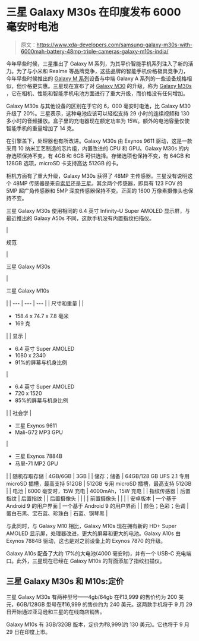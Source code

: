 # 三星 Galaxy M30s 在印度发布 6000 毫安时电池

> 原文：<https://www.xda-developers.com/samsung-galaxy-m30s-with-6000mah-battery-48mp-triple-cameras-galaxy-m10s-india/>

今年早些时候，三星推出了 Galaxy M 系列，为其平价智能手机系列注入了新的活力。为了与小米和 Realme 等品牌竞争，这些品牌的智能手机价格极具竞争力，今年早些时候推出的 [Galaxy M 系列](https://www.xda-developers.com/samsung-galaxy-m20-m10-india-launch/)设备与中端 Galaxy A 系列的一些设备规格相似，但价格更实惠。三星现在宣布了对 [Galaxy M30](https://www.xda-developers.com/samsung-galaxy-m30-india-launch-specifications/) 的升级，称为 [Galaxy M30s](https://www.xda-developers.com/samsung-galaxy-m30s-leaked-teaser-6000mah-battery/) ，它在相机、性能和智能手机电池方面进行了重大升级，而价格没有任何增加。

Galaxy M30s 与其他设备的区别在于它的 6，000 毫安时电池，比 Galaxy M30 升级了 20%。三星表示，这种电池应该可以轻松支持 29 小时的连续视频和 130 多小时的音频播放。盒子里的充电器现在额定功率为 15W。额外的电池容量仅使智能手机的重量增加了 14 克。

在引擎盖下，处理器也有所改进。Galaxy M30s 由 Exynos 9611 驱动，这是一款采用 10 纳米工艺制造的芯片组，内置改进的 CPU 和 GPU。Galaxy M30s 的内存选项保持不变，有 4GB 和 6GB 可供选择。存储选项也保持不变，有 64GB 和 128GB 选项，microSD 卡支持高达 512GB 的卡。

相机方面有了重大升级，Galaxy M30s 获得了 48MP 主传感器。三星没有说明这个 48MP 传感器是来自[索尼](https://www.xda-developers.com/sonys-imx586-48mp-smartphone-camera/)还是[三星](https://www.xda-developers.com/samsung-32mp-48mp-isocell-camera-sensors/)。其余两个传感器，即具有 123 FOV 的 5MP 超广角传感器和 5MP 深度传感器保持不变。正面的 1600 万像素摄像头也保持不变。

三星 Galaxy M30s 使用相同的 6.4 英寸 Infinity-U Super AMOLED 显示屏，与最近推出的 Galaxy A50s 不同，这款手机没有内置指纹扫描仪。

| 

规范

 | 

三星 Galaxy M30s

 | 

三星 Galaxy M10s

 |
| --- | --- | --- |
| 尺寸和重量 |  | 

*   158.4 x 74.7 x 7.8 毫米
*   169 克

 |
| 显示 | 

*   6.4 英寸 Super AMOLED
*   1080 x 2340
*   91%的屏幕与机身比例

 | 

*   6.4 英寸 Super AMOLED
*   720 x 1520
*   85%的屏幕与机身比例

 |
| 社会学 | 

*   三星 Exynos 9611
*   Mali-G72 MP3 GPU

 | 

*   三星 Exynos 7884B
*   马里-71 MP2 GPU

 |
| 随机存取存储 | 4GB/6GB | 3GB |
| 储存；储备 | 64GB/128 GB UFS 2.1 专用 microSD 插槽，最高支持 512GB | 512GB 专用 microSD 插槽，最高支持 512GB |
| 电池 | 6000 毫安时，15W 充电 | 4000mAh，15W 充电 |
| 指纹传感器 | 后置指纹 | 后置指纹 |
| 后置摄像头 |  |  |
| 前置摄像头 |  |  |
| 安卓版本 | 一个基于 Android 9 的用户界面 | 一个基于 Android 9 的用户界面 |
| 颜色；色彩；色调 | 蛋白石黑、宝石蓝、珍珠白 | 石蓝、钢琴黑 |

与此同时，与 Galaxy M10 相比，Galaxy M10s 现在拥有新的 HD+ Super AMOLED 显示屏，处理器改进，更大的屏幕和更大的电池。Galaxy A10s 由 Exynos 7884B 驱动，这也是对之前设备上的 Exynos 7870 的升级。

Galaxy A10s 配备了大约 17%的大电池(4000 毫安时)，并有一个 USB-C 充电端口。此外，三星现在已经在 Galaxy M10s 的背面添加了指纹扫描仪。

## 三星 Galaxy M30s 和 M10s:定价

三星 Galaxy M30s 有两种型号——4gb/64gb 在₹13,999 的售价约为 200 美元，6GB/128GB 型号在₹16,999 的售价约为 240 美元。这两款手机将于 9 月 29 日开始通过亚马逊和三星的在线商店销售。

Galaxy M10s 有 3GB/32GB 版本，定价为₹8,999(约 130 美元)。它也将于 9 月 29 日在印度上市。